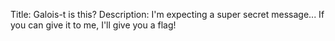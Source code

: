 Title: Galois-t is this?
Description: I'm expecting a super secret message... If you can give it to me, I'll give you a flag!